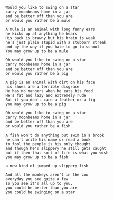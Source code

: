     
    Would you like to swing on a star 
    carry moonbeams home in a jar 
    and be better off than you are
    or would you rather be a mule 
    
    A mule is an animal with long funny ears
    he kicks up at anything he hears
    His back is brawny but his brain is weak
    he's just plain stupid with a stubborn streak
    and by the way if you hate to go to school
    You may grow up to be a mule
    
    Oh would you like to swing on a star
    carry moonbeams home in a jar
    and be better off than you are
    or would you rather be a pig
    
    A pig is an animal with dirt on his face
    his shoes are a terrible disgrace
    He has no manners when he eats his food
    He's fat and lazy and extremely rude
    But if you don't care a feather or a fig
    you may grow up to be a pig
    
    Oh would you like to swing on a star
    carry moonbeams home in a jar
    and be better off than you are
    or would you rather be a fish
    
    A fish won't do anything but swim in a brook
    he can't write his name or read a book
    to fool the people is his only thought
    and though he's slippery he still gets caught
    but if then that sort of life is what you wish
    you may grow up to be a fish
    
    a new kind of jumped up slippery fish
    
    And all the monkeys aren't in the zoo
    everyday you see quite a few
    so you see it's all up to you,
    you could be better than you are
    you could be swinging on a star
